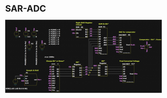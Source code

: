 # SAR-ADC
 
<a href="/photos/aa_Sar_Daniel_Yarden_Matan.pdf" class="image fit"><img src="photos/shot.png" alt=""></a>
